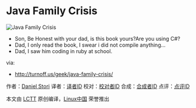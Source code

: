 Java Family Crisis
===============

![Java Family Crisis](http://turnoff.us/image/en/family-crisis.png)

- Son, Be Honest with your dad, is this book yours?Are you using C#?
- Dad, I only read the book, I swear i did not compile anything...
- Dad, I saw him coding in ruby at school.

via:
- http://turnoff.us/geek/java-family-crisis/

作者：[Daniel Stori][a]
译者：[译者ID](https://github.com/译者ID)
校对：[校对者ID](https://github.com/校对者ID)
合成：[合成者ID](https://github.com/合成者ID)
点评：[点评ID](https://github.com/点评者ID)

本文由 [LCTT](https://github.com/LCTT/TranslateProject) 原创编译，[Linux中国](https://linux.cn/) 荣誉推出

[a]:http://turnoff.us/about/
